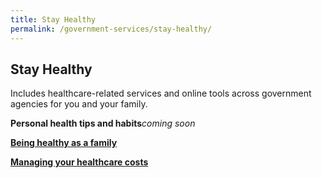 ```yaml
---
title: Stay Healthy
permalink: /government-services/stay-healthy/
---
```


## Stay Healthy

Includes healthcare-related services and online tools across government agencies for you and your family.
<br>

**Personal health tips and habits***coming soon*
<br>

**[Being healthy as a family](/government-services/stay-healthy/with-family/)**
<br>


**[Managing your healthcare costs](/government-services/stay-healthy/subsidies-assistance/)**


